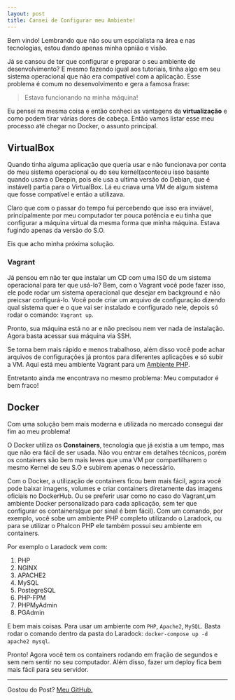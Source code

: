 ```yaml
---
layout: post
title: Cansei de Configurar meu Ambiente!
---
```



<div class="message">
  Bem vindo! Lembrando que não sou um espcialista na área e nas tecnologias, estou dando apenas minha opnião e visão.
</div>

Já se cansou de ter que configurar e preparar o seu ambiente de desenvolvimento? E mesmo fazendo igual aos tutoriais, tinha algo em seu sistema operacional que não era compatível com a aplicação. Esse problema é comum no desenvolvimento e gera a famosa frase:

> Estava funcionando na minha máquina!

Eu pensei na mesma coisa e então conheci as vantagens da **virtualização** e como podem tirar várias dores de cabeça. Então vamos listar esse meu processo até chegar no Docker, o assunto princípal.

## VirtualBox

Quando tinha alguma aplicação que queria usar e não funcionava por conta do meu sistema operacional ou do seu kernel(aconteceu isso basante quando usava o Deepin, pois ele usa a ultima versão do Debian, que é instável) partia para o VirtualBox. Lá eu criava uma VM de algum sistema que fosse compatível e então a utilizava.

Claro que com o passar do tempo  fui percebendo que isso era inviável, principalmente por meu computador ter pouca potência e eu tinha que configurar a máquina virtual da mesma forma que minha máquina. Estava fugindo apenas da versão do S.O.

Eis que acho minha próxima solução.

### Vagrant

Já pensou em não ter que instalar um CD com uma ISO de um sistema operacional para ter que usá-lo? Bem, com o Vagrant você pode fazer isso, ele pode rodar um sistema operacional que desejar em background e não preicsar configurá-lo. Você pode criar um arquivo de configuração dizendo qual sistema quer e o que vai ser instalado e configurado nele, depois só rodar o comando: `Vagrant up`.

Pronto, sua máquina está no ar e não precisou nem ver nada de instalação. Agora basta acessar sua máquina via SSH.

Se torna bem mais rápido e menos trabalhoso, além disso você pode achar arquivos de configurações já prontos para diferentes aplicações e só subir a VM. Aqui está meu ambiente Vagrant para um <a href="https://github.com/JohnatanT/vagrant-setup-php"> Ambiente PHP</a>.

Entretanto ainda me encontrava no mesmo problema: Meu computador é bem fraco!

## Docker

Com uma solução bem mais moderna e utilizada no mercado consegui dar fim ao meu problema!

O Docker utiliza os **Constainers**, tecnologia que já existia a um tempo, mas que não era fácil de ser usada. Não vou entrar em detalhes técnicos, porém os containers são bem mais leves que uma VM por compartilharem o mesmo Kernel de seu S.O e subirem apenas o necessário.

Com o Docker, a utilização de containers ficou bem mais fácil, agora você pode baixar imagens, volumes e criar containers diretamente das imagens oficiais no DockerHub. Ou se preferir usar como no caso do Vagrant,um ambiente Docker personalizado para cada aplicação, sem ter que configurar os containers(que por sinal é bem fácil). Com um comando, por exemplo, você sobe um ambiente PHP completo utilizando o Laradock, ou para se utilizar o Phalcon PHP ele também possui seu ambiente em containers.

Por exemplo o Laradock vem com: 

1. PHP
2. NGINX
3. APACHE2
4. MySQL
5. PostegreSQL
6. PHP-FPM
7. PHPMyAdmin
8. PGAdmin

E bem mais coisas. Para usar um ambiente com `PHP`, `Apache2`, `MySQL`. Basta rodar o comando dentro da pasta do Laradock: `docker-compose up -d apache2 mysql`.

Pronto! Agora você tem os containers rodando em fração de segundos e sem nem sentir no seu computador. Além disso, fazer um deploy fica bem mais fácil para seu servidor.

-----

Gostou do Post? <a href="https://github.com/JohnatanT/">Meu GitHub.</a>
